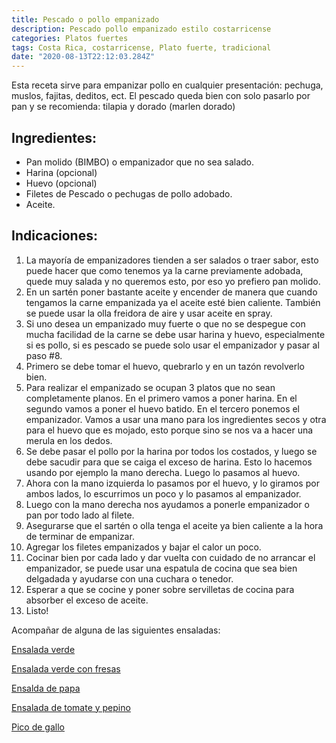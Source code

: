 ```yaml
---
title: Pescado o pollo empanizado
description: Pescado pollo empanizado estilo costarricense
categories: Platos fuertes
tags: Costa Rica, costarricense, Plato fuerte, tradicional
date: "2020-08-13T22:12:03.284Z"
---
```

Esta receta sirve para empanizar pollo en cualquier presentación: pechuga, muslos, fajitas, deditos, ect.
El pescado queda bien con solo pasarlo por pan y se recomienda: tilapia y dorado (marlen dorado)

## Ingredientes:

- Pan molido (BIMBO) o empanizador que no sea salado.
- Harina (opcional)
- Huevo (opcional)
- Filetes de Pescado o pechugas de pollo adobado.
- Aceite.

## Indicaciones:

1. La mayoría de empanizadores tienden a ser salados o traer sabor, esto puede hacer que como tenemos ya la carne previamente adobada, quede muy salada y no queremos esto, por eso yo prefiero pan molido.
2. En un sartén poner bastante aceite y encender de manera que cuando tengamos  la carne empanizada ya el aceite esté bien caliente. También se puede usar la olla freidora de aire y usar aceite en spray.
3. Si uno desea un empanizado muy fuerte o que no se despegue con mucha facilidad de la carne se debe usar harina y huevo, especialmente si es pollo, si es pescado se puede solo usar el empanizador y pasar al paso #8.
4. Primero se debe tomar el huevo, quebrarlo y en un tazón revolverlo bien.
5. Para realizar el empanizado se ocupan 3 platos que no sean completamente planos. En el primero vamos a poner harina. En el segundo vamos a poner el huevo batido. En el tercero ponemos el empanizador. Vamos a usar una mano para los ingredientes secos y otra para el huevo que es mojado, esto porque sino se nos va a hacer una merula en los dedos. 
6. Se debe pasar el pollo por la harina por todos los costados, y luego se debe sacudir para que se caiga el exceso de harina. Esto lo hacemos usando por ejemplo la mano derecha. Luego lo pasamos al huevo.
7. Ahora con la mano izquierda lo pasamos por el huevo, y lo giramos por ambos lados, lo escurrimos un poco y lo pasamos al empanizador.
8. Luego con la mano derecha nos ayudamos a ponerle empanizador o pan por todo lado al filete.
9. Asegurarse que el sartén o olla tenga el aceite ya bien caliente a la hora de terminar de empanizar.
10. Agregar los filetes empanizados y bajar el calor un poco.
11. Cocinar bien por cada lado y dar vuelta con cuidado de no arrancar el empanizador, se puede usar una espatula de cocina que sea bien delgadada y ayudarse con una cuchara o tenedor.
12. Esperar a que se cocine y poner sobre servilletas de cocina para absorber el exceso de aceite.
13. Listo!

Acompañar de alguna de las siguientes ensaladas:

[Ensalada verde](https://www.notion.so/Ensalada-verde-b74d28ddcd2544aca595a8a00c068ee4)

[Ensalada verde con fresas](https://www.notion.so/Ensalada-verde-con-fresas-7494cc059bc64450a5d1f84075fbbc24)

[Ensalda de papa](https://www.notion.so/Ensalda-de-papa-b22271e936e74c85ac483ea64ac95c9b)

[Ensalada de tomate y pepino](https://www.notion.so/Ensalada-de-tomate-y-pepino-9a0ca8e8ca1e465f9a0975f038e840c0)

[Pico de gallo](https://www.notion.so/Pico-de-gallo-ee74193811664ecf9718f428a8720f6e)
